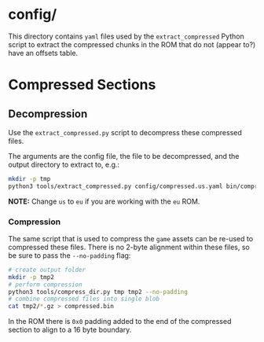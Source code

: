 # config/

This directory contains `yaml` files used by the `extract_compressed` Python script to extract the compressed chunks in the ROM that do not (appear to?) have an offsets table.

# Compressed Sections

## Decompression

Use the `extract_compressed.py` script to decompress these compressed files.

The arguments are the config file, the file to be decompressed, and the output directory to extract to, e.g.:

```sh
mkdir -p tmp
python3 tools/extract_compressed.py config/compressed.us.yaml bin/compressed.bin tmp/
```
**NOTE:** Change `us` to `eu` if you are working with the `eu` ROM.

### Compression

The same script that is used to compress the `game` assets can be re-used to compressed these files. There is no 2-byte alignment within these files, so be sure to pass the `--no-padding` flag:

```sh
# create output folder
mkdir -p tmp2
# perform compression
python3 tools/compress_dir.py tmp tmp2 --no-padding
# combine compressed files into single blob
cat tmp2/*.gz > compressed.bin
```

In the ROM there is `0x0` padding added to the end of the compressed section to align to a 16 byte boundary.
